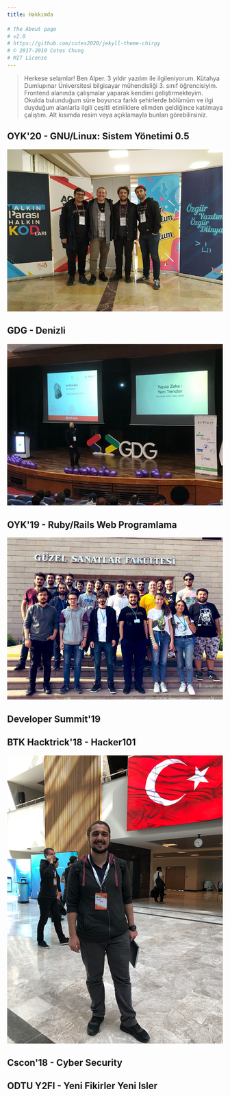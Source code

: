 ```yaml
---
title: Hakkımda

# The About page
# v2.0
# https://github.com/cotes2020/jekyll-theme-chirpy
# © 2017-2019 Cotes Chung
# MIT License
---
```


> Herkese selamlar! Ben Alper. 3 yıldır yazılım ile ilgileniyorum. Kütahya Dumlupınar Üniversitesi bilgisayar mühendisliği 3. sınıf öğrencisiyim. Frontend alanında çalışmalar yaparak kendimi geliştirmekteyim. Okulda bulunduğum süre boyunca farklı şehirlerde bölümüm ve ilgi duyduğum alanlarla ilgili çeşitli etinliklere elimden geldiğince katılmaya çalıştım. Alt kısımda resim veya açıklamayla bunları görebilirsiniz.







## OYK'20 - GNU/Linux: Sistem Yönetimi 0.5
![](/assets/img/sample/oykis.png)
## GDG - Denizli
![](/assets/img/sample/gdgdenizli.png)
## OYK'19 - Ruby/Rails Web Programlama
![](/assets/img/sample/oykyaz.png)
## Developer Summit'19
## BTK Hacktrick'18 - Hacker101
![](/assets/img/sample/btk.png)
## Cscon'18 - Cyber Security
## ODTU Y2FI - Yeni Fikirler Yeni Isler
